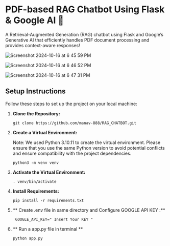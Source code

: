# PDF-based RAG Chatbot Using Flask & Google AI 💼
A Retrieval-Augmented Generation (RAG) chatbot using Flask and Google’s Generative AI that efficiently handles PDF document processing and provides context-aware responses!


![Screenshot 2024-10-16 at 6 45 59 PM](https://github.com/user-attachments/assets/c8e75027-808b-4cc8-802d-ef3a92d57e56)



![Screenshot 2024-10-16 at 6 46 52 PM](https://github.com/user-attachments/assets/4b5dc8ed-68da-4128-aa1e-31d075b36768)

![Screenshot 2024-10-16 at 6 47 31 PM](https://github.com/user-attachments/assets/c19586de-532a-4309-898f-c76e243acb4f)






## Setup Instructions

Follow these steps to set up the project on your local machine:

1. **Clone the Repository:**
   ```
   git clone https://github.com/manav-888/RAG_CHATBOT.git
   ```

2. **Create a Virtual Environment:**

   Note: We used Python 3.10.11 to create the virtual environment. Please ensure that you use the same Python version to avoid potential conflicts and ensure compatibility with the project dependencies.
   ```
   python3 -m venv venv
   ```

4. **Activate the Virtual Environment:**
   ```
   . venv/bin/activate
   ```

5. **Install Requirements:**
   ```
   pip install -r requirements.txt
   ```


6. ** Create .env  file   in same directory  and Configure GOOGLE API KEY  :**
   ```
    GOOGLE_API_KEY=" Insert Your KEY "
   
   ```



7. **  Run a app.py file in terminal **
   ```
   python app.py
   
   ```
   
